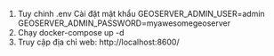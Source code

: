 1. Tuy chinh .env
Cài đặt mật khẩu
GEOSERVER_ADMIN_USER=admin
GEOSERVER_ADMIN_PASSWORD=myawesomegeoserver
2. Chạy docker-compose up -d
3. Truy cập địa chỉ web: http://localhost:8600/